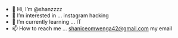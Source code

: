 - 👋 Hi, I’m @shanzzzz
- 👀 I’m interested in ... instagram hacking
- 🌱 I’m currently learning ... IT
- 📫 How to reach me ... shaniceomwenga42@gmail.com my email

<!---
shanzzzz/shanzzzz is a ✨ special ✨ repository because its `README.md` (this file) appears on your GitHub profile.
You can click the Preview link to take a look at your changes.
--->
